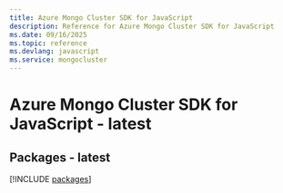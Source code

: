 ```yaml
---
title: Azure Mongo Cluster SDK for JavaScript
description: Reference for Azure Mongo Cluster SDK for JavaScript
ms.date: 09/16/2025
ms.topic: reference
ms.devlang: javascript
ms.service: mongocluster
---
```

# Azure Mongo Cluster SDK for JavaScript - latest
## Packages - latest
[!INCLUDE [packages](mongo-cluster-index.md)]